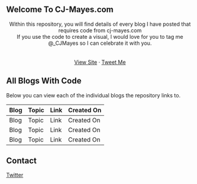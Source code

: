 <!-- PROJECT LOGO -->
<br />
<!-- remove these once I have a dark logo file
<div align="center">
  <a href="https://cjmayesblog.files.wordpress.com/2020/12/cropped-smallerfinal.png?w=768&h=769">
    <img src="https://cjmayesblog.files.wordpress.com/2020/12/cropped-smallerfinal.png?w=768&h=769" alt="Logo" width="300" height="300">
  </a>
  -->
  
<!-- ABOUT THE PROJECT -->
## Welcome To CJ-Mayes.com

  <p align="center">
    Within this repository, you will find details of every blog I have posted that requires code from cj-mayes.com
    <br />
    If you use the code to create a visual, I would love for you to tag me @_CJMayes so I can celebrate it with you.
    <br />
    <br />
    <br />
    <a href="https://cj-mayes.com/">View Site</a>
    ·
    <a href="https://twitter.com/_CJMayes">Tweet Me</a>
  </p>
</div>

<!-- ABOUT THE PROJECT -->
## All Blogs With Code

Below you can view each of the individual blogs the repository links to.

<!-- Team, please amend only to have maximum of the last 12 in here at a time, the data will need to be uploaded and then linked to in brackets
please make sure that the readme file is made for the new data
you can copy and paste the below:
|Blog|Topic|Link|Created On|
-->
|Blog|Topic|Link|Created On|
|:----|:---------|:---------|:---------|
|Blog|Topic|Link|Created On|
|Blog|Topic|Link|Created On|
|Blog|Topic|Link|Created On|

<!-- CONTACT -->
## Contact

[Twitter](www.twitter.com/@_CJMayes)

